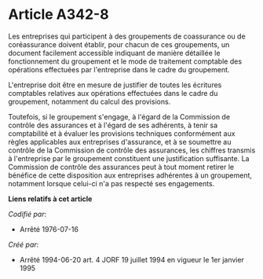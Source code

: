 # Article A342-8

Les entreprises qui participent à des groupements de coassurance ou de coréassurance doivent établir, pour chacun de ces
groupements, un document facilement accessible indiquant de manière détaillée le fonctionnement du groupement et le mode de
traitement comptable des opérations effectuées par l'entreprise dans le cadre du groupement.

L'entreprise doit être en mesure de justifier de toutes les écritures comptables relatives aux opérations effectuées dans le
cadre du groupement, notamment du calcul des provisions.

Toutefois, si le groupement s'engage, à l'égard de la Commission de contrôle des assurances et à l'égard de ses adhérents, à
tenir sa comptabilité et à évaluer les provisions techniques conformément aux règles applicables aux entreprises d'assurance,
et à se soumettre au contrôle de la Commission de contrôle des assurances, les chiffres transmis à l'entreprise par le
groupement constituent une justification suffisante. La Commission de contrôle des assurances peut à tout moment retirer le
bénéfice de cette disposition aux entreprises adhérentes à un groupement, notamment lorsque celui-ci n'a pas respecté ses
engagements.

**Liens relatifs à cet article**

_Codifié par_:

  - Arrêté 1976-07-16

_Créé par_:

  - Arrêté 1994-06-20 art. 4 JORF 19 juillet 1994 en vigueur le 1er janvier 1995
